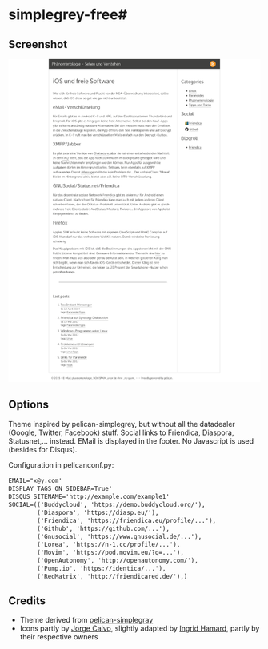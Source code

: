 # simplegrey-free#

## Screenshot ##

![screenshot](screenshot.png)


## Options ##

Theme inspired by pelican-simplegrey, but without all the datadealer (Google, Twitter, Facebook) stuff. Social links to Friendica, Diaspora, Statusnet,... instead. EMail is displayed in the footer.
No Javascript is used (besides for Disqus).

Configuration in pelicanconf.py:

	EMAIL="x@y.com'
	DISPLAY_TAGS_ON_SIDEBAR=True'
	DISQUS_SITENAME='http://example.com/example1'
	SOCIAL=(('Buddycloud', 'https://demo.buddycloud.org/'),
	        ('Diaspora', 'https://diasp.eu/'),
        	('Friendica', 'https://friendica.eu/profile/...'),
         	('Github', 'https://github.com/...'),
          	('Gnusocial', 'https://www.gnusocial.de/...'),
          	('Lorea', 'https://n-1.cc/profile/...'),
          	('Movim', 'https://pod.movim.eu/?q=...'),
          	('OpenAutonomy', 'http://openautonomy.com/'),
          	('Pump.io', 'https://identica/...'),
          	('RedMatrix', 'http://friendicared.de/'),)

## Credits ##

* Theme derived from [pelican-simplegray](https://github.com/fle/pelican-simplegrey)
* Icons partly by [Jorge Calvo](http://dribbble.com/shots/1074961-Flat-Icons-EPS), slightly adapted by [Ingrid Hamard](http://ingrid.hamard.free.fr), partly by their respective owners

